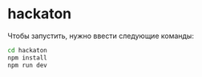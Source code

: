 # hackaton

Чтобы запустить, нужно ввести следующие команды:

```bash
cd hackaton
npm install
npm run dev
```

